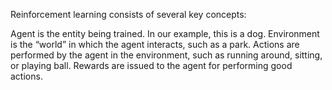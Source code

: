 Reinforcement learning consists of several key concepts:

Agent is the entity being trained. In our example, this is a dog.
Environment is the “world” in which the agent interacts, such as a park.
Actions are performed by the agent in the environment, such as running around, sitting, or playing ball.
Rewards are issued to the agent for performing good actions.